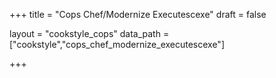 +++
title = "Cops Chef/Modernize Executescexe"
draft = false

layout = "cookstyle_cops"
data_path = ["cookstyle","cops_chef_modernize_executescexe"]

+++

<!-- The content of this page is automatically generated from the
cops_chef_modernize_executescexe.yml file in github.com/chef/cookstyle/docs-chef-io/data/cookstyle. -->
